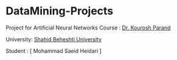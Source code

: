 # DataMining-Projects
Project for Artificial Neural Networks Course : [Dr. Kourosh Parand](https://scholar.google.com/citations?user=44wzW2AAAAAJ&hl=en&oi=ao)

University: [Shahid Beheshti University](https://www.sbu.ac.ir/)

Student : [ Mohammad Saeid Heidari ] 
